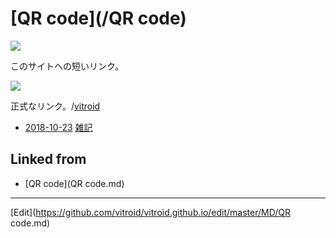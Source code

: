 ---
---
# [QR code](/QR code)

![](https://i.gyazo.com/f7f7b64a713e708a68760f619041e3d0.png)

このサイトへの短いリンク。

![](https://i.gyazo.com/dfd0236921d51fed061e0329935f19a2.png)

正式なリンク。/[vitroid](/vitroid)


* [2018-10-23](/2018-10-23) [雑記](/雑記) 


## Linked from

* [QR code](QR code.md)


----
[Edit](https://github.com/vitroid/vitroid.github.io/edit/master/MD/QR code.md)
